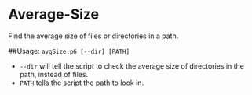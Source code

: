 # Average-Size
Find the average size of files or directories in a path.

##Usage:
`avgSize.p6 [--dir] [PATH]`

* `--dir` will tell the script to check the average size of directories in the path, instead of files.
* `PATH` tells the script the path to look in.
